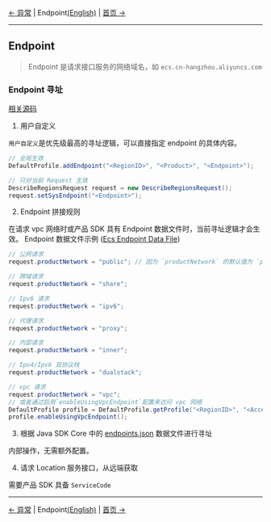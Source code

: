 [← 异常](9-Exception-CN.md) | Endpoint[(English)](10-Endpoint-EN.md) | [首页 →](../README-CN.md)
***

## Endpoint

> Endpoint 是请求接口服务的网络域名，如 `ecs.cn-hangzhou.aliyuncs.com`

### Endpoint 寻址

[相关源码](../aliyun-java-sdk-core/src/main/java/com/aliyuncs/endpoint/DefaultEndpointResolver.java)

1. 用户自定义

`用户自定义`是优先级最高的寻址逻辑，可以直接指定 endpoint 的具体内容。

```java
// 全局生效
DefaultProfile.addEndpoint("<RegionID>", "<Product>", "<Endpoint>");

// 只对当前 Request 生效
DescribeRegionsRequest request = new DescribeRegionsRequest();
request.setSysEndpoint("<Endpoint>");
```

2. Endpoint 拼接规则

在请求 vpc 网络时或产品 SDK 具有 Endpoint 数据文件时，当前寻址逻辑才会生效。
Endpoint 数据文件示例 ([Ecs Endpoint Data File](../aliyun-java-sdk-ecs/src/main/java/com/aliyuncs/ecs/Endpoint.java))

```java
// 公网请求
request.productNetwork = "public"; // 因为 `productNetwork` 的默认值为 `public`，所以默认情况下不需要配置 `productNetwork`

// 跨域请求
request.productNetwork = "share";

// Ipv6 请求
request.productNetwork = "ipv6";

// 代理请求
request.productNetwork = "proxy";

// 内部请求
request.productNetwork = "inner";

// Ipv4/Ipv6 双协议栈
request.productNetwork = "dualstack";

// vpc 请求
request.productNetwork = "vpc";
// 或者通过启用`enableUsingVpcEndpoint`配置来访问 vpc 网络
DefaultProfile profile = DefaultProfile.getProfile("<RegionID>", "<AccessKeyId>", "<AccessKeySecret>");
profile.enableUsingVpcEndpoint();
```

3. 根据 Java SDK Core 中的 [endpoints.json](../aliyun-java-sdk-core/src/main/resources/endpoints.json) 数据文件进行寻址

内部操作，无需额外配置。

4. 请求 Location 服务接口，从远端获取

需要产品 SDK 具备 `ServiceCode`

***
[← 异常](9-Exception-CN.md) | Endpoint[(English)](10-Endpoint-EN.md) | [首页 →](../README-CN.md)

